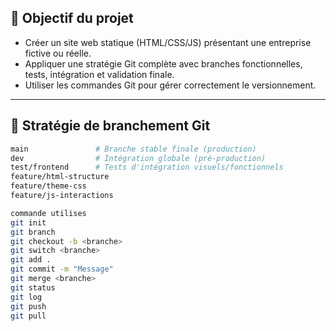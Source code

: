 
## 🎯 Objectif du projet

- Créer un site web statique (HTML/CSS/JS) présentant une entreprise fictive ou réelle.
- Appliquer une stratégie Git complète avec branches fonctionnelles, tests, intégration et validation finale.
- Utiliser les commandes Git pour gérer correctement le versionnement.

---

## 🌱 Stratégie de branchement Git

```bash
main               # Branche stable finale (production)
dev                # Intégration globale (pré-production)
test/frontend      # Tests d'intégration visuels/fonctionnels
feature/html-structure
feature/theme-css
feature/js-interactions

commande utilises
git init
git branch
git checkout -b <branche>
git switch <branche>
git add .
git commit -m "Message"
git merge <branche>
git status
git log
git push
git pull
